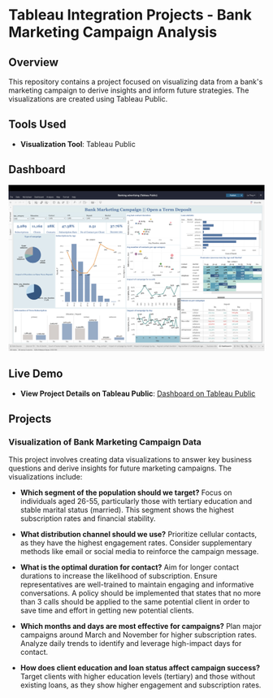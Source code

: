 # Tableau Integration Projects - Bank Marketing Campaign Analysis 

## Overview

This repository contains a project focused on visualizing data from a bank's marketing campaign to derive insights and inform future strategies. The visualizations are created using Tableau Public.

## Tools Used

- **Visualization Tool**: Tableau Public

## Dashboard
![Screenshot of dashboard](./assets/BankAdvertising.png)



## Live Demo

- **View Project Details on Tableau Public**: [Dashboard on Tableau Public](https://public.tableau.com/app/profile/le.thuy6460/viz/Bankingadvertising/Dashboard1)


## Projects

### Visualization of Bank Marketing Campaign Data

This project involves creating data visualizations to answer key business questions and derive insights for future marketing campaigns. The visualizations include:

- **Which segment of the population should we target?**
Focus on individuals aged 26-55, particularly those with tertiary education and stable marital status (married). This segment shows the highest subscription rates and financial stability.

- **What distribution channel should we use?**
Prioritize cellular contacts, as they have the highest engagement rates. Consider supplementary methods like email or social media to reinforce the campaign message.

- **What is the optimal duration for contact?**
Aim for longer contact durations to increase the likelihood of subscription. Ensure representatives are well-trained to maintain engaging and informative conversations.  A policy should be implemented that states that no more than 3 calls should be applied to the same potential client in order to save time and effort in getting new potential clients.

- **Which months and days are most effective for campaigns?**
Plan major campaigns around March and November for higher subscription rates. Analyze daily trends to identify and leverage high-impact days for contact.

- **How does client education and loan status affect campaign success?**
Target clients with higher education levels (tertiary) and those without existing loans, as they show higher engagement and subscription rates.
